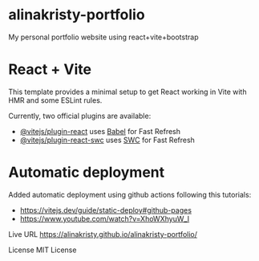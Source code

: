 # alinakristy-portfolio
My personal portfolio website using react+vite+bootstrap

# React + Vite

This template provides a minimal setup to get React working in Vite with HMR and some ESLint rules.

Currently, two official plugins are available:

- [@vitejs/plugin-react](https://github.com/vitejs/vite-plugin-react/blob/main/packages/plugin-react/README.md) uses [Babel](https://babeljs.io/) for Fast Refresh
- [@vitejs/plugin-react-swc](https://github.com/vitejs/vite-plugin-react-swc) uses [SWC](https://swc.rs/) for Fast Refresh


# Automatic deployment
Added automatic deployment using github actions following this tutorials:
- https://vitejs.dev/guide/static-deploy#github-pages
- https://www.youtube.com/watch?v=XhoWXhyuW_I

Live URL
https://alinakristy.github.io/alinakristy-portfolio/

License
MIT License